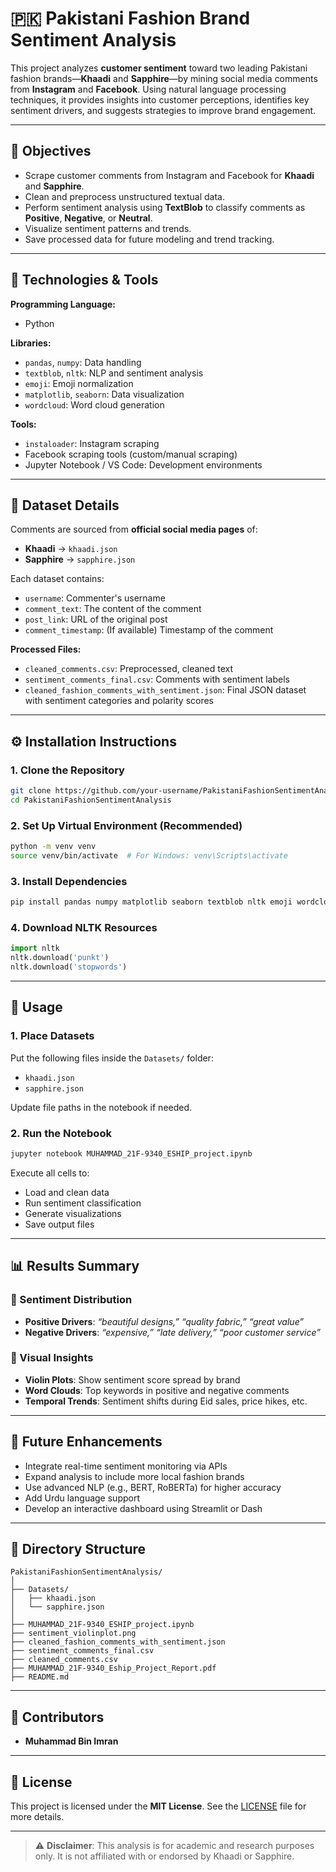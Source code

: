 # 🇵🇰 Pakistani Fashion Brand Sentiment Analysis

This project analyzes **customer sentiment** toward two leading Pakistani fashion brands—**Khaadi** and **Sapphire**—by mining social media comments from **Instagram** and **Facebook**. Using natural language processing techniques, it provides insights into customer perceptions, identifies key sentiment drivers, and suggests strategies to improve brand engagement.

---

## 🎯 Objectives

- Scrape customer comments from Instagram and Facebook for **Khaadi** and **Sapphire**.
- Clean and preprocess unstructured textual data.
- Perform sentiment analysis using **TextBlob** to classify comments as **Positive**, **Negative**, or **Neutral**.
- Visualize sentiment patterns and trends.
- Save processed data for future modeling and trend tracking.

---

## 🧰 Technologies & Tools

**Programming Language:**  
- Python

**Libraries:**  
- `pandas`, `numpy`: Data handling  
- `textblob`, `nltk`: NLP and sentiment analysis  
- `emoji`: Emoji normalization  
- `matplotlib`, `seaborn`: Data visualization  
- `wordcloud`: Word cloud generation  

**Tools:**  
- `instaloader`: Instagram scraping  
- Facebook scraping tools (custom/manual scraping)  
- Jupyter Notebook / VS Code: Development environments  

---

## 📁 Dataset Details

Comments are sourced from **official social media pages** of:

- **Khaadi** → `khaadi.json`  
- **Sapphire** → `sapphire.json`

Each dataset contains:
- `username`: Commenter's username  
- `comment_text`: The content of the comment  
- `post_link`: URL of the original post  
- `comment_timestamp`: (If available) Timestamp of the comment  

**Processed Files:**
- `cleaned_comments.csv`: Preprocessed, cleaned text
- `sentiment_comments_final.csv`: Comments with sentiment labels
- `cleaned_fashion_comments_with_sentiment.json`: Final JSON dataset with sentiment categories and polarity scores

---

## ⚙️ Installation Instructions

### 1. Clone the Repository

```bash
git clone https://github.com/your-username/PakistaniFashionSentimentAnalysis.git
cd PakistaniFashionSentimentAnalysis
````

### 2. Set Up Virtual Environment (Recommended)

```bash
python -m venv venv
source venv/bin/activate  # For Windows: venv\Scripts\activate
```

### 3. Install Dependencies

```bash
pip install pandas numpy matplotlib seaborn textblob nltk emoji wordcloud instaloader
```

### 4. Download NLTK Resources

```python
import nltk
nltk.download('punkt')
nltk.download('stopwords')
```

---

## 🚀 Usage

### 1. Place Datasets

Put the following files inside the `Datasets/` folder:

* `khaadi.json`
* `sapphire.json`

Update file paths in the notebook if needed.

### 2. Run the Notebook

```bash
jupyter notebook MUHAMMAD_21F-9340_ESHIP_project.ipynb
```

Execute all cells to:

* Load and clean data
* Run sentiment classification
* Generate visualizations
* Save output files

---

## 📊 Results Summary

### 🔹 Sentiment Distribution

* **Positive Drivers**: *“beautiful designs,” “quality fabric,” “great value”*
* **Negative Drivers**: *“expensive,” “late delivery,” “poor customer service”*

### 🔹 Visual Insights

* **Violin Plots**: Show sentiment score spread by brand
* **Word Clouds**: Top keywords in positive and negative comments
* **Temporal Trends**: Sentiment shifts during Eid sales, price hikes, etc.

---

## 🧠 Future Enhancements

* Integrate real-time sentiment monitoring via APIs
* Expand analysis to include more local fashion brands
* Use advanced NLP (e.g., BERT, RoBERTa) for higher accuracy
* Add Urdu language support
* Develop an interactive dashboard using Streamlit or Dash

---

## 📂 Directory Structure

```
PakistaniFashionSentimentAnalysis/
│
├── Datasets/
│   ├── khaadi.json
│   └── sapphire.json
│
├── MUHAMMAD_21F-9340_ESHIP_project.ipynb
├── sentiment_violinplot.png
├── cleaned_fashion_comments_with_sentiment.json
├── sentiment_comments_final.csv
├── cleaned_comments.csv
├── MUHAMMAD_21F-9340_Eship_Project_Report.pdf
├── README.md
```

---

## 👥 Contributors

* **Muhammad Bin Imran**

---

## 📄 License

This project is licensed under the **MIT License**. See the [LICENSE](LICENSE) file for more details.

---

> ⚠️ **Disclaimer**: This analysis is for academic and research purposes only. It is not affiliated with or endorsed by Khaadi or Sapphire.

```
